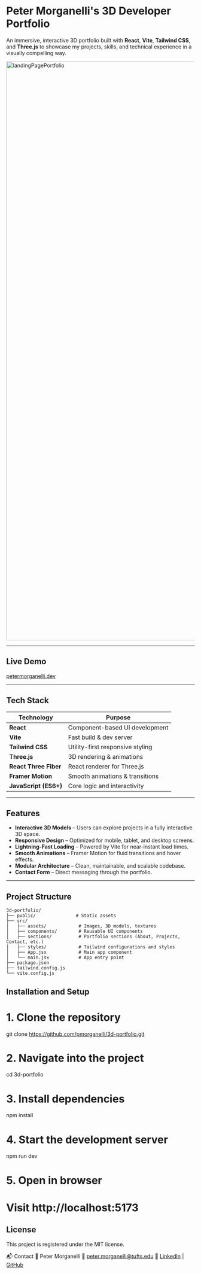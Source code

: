 # Peter Morganelli's 3D Developer Portfolio

An immersive, interactive 3D portfolio built with **React**, **Vite**, **Tailwind CSS**, and **Three.js** to showcase my projects, skills, and technical experience in a visually compelling way.

<img width="2354" height="1548" alt="landingPagePortfolio" src="https://github.com/user-attachments/assets/dda5b898-b27a-4071-998e-78c5f6ecdc72" />

---

## Live Demo
 [petermorganelli.dev](https://www.petermorganelli.dev) <!-- Replace with deployed URL -->

---

## Tech Stack

| Technology       | Purpose                                                   |
|------------------|-----------------------------------------------------------|
| **React**        | Component-based UI development                            |
| **Vite**         | Fast build & dev server                                   |
| **Tailwind CSS** | Utility-first responsive styling                          |
| **Three.js**     | 3D rendering & animations                                 |
| **React Three Fiber** | React renderer for Three.js                       |
| **Framer Motion**| Smooth animations & transitions                          |
| **JavaScript (ES6+)** | Core logic and interactivity                        |

---

## Features

-  **Interactive 3D Models** – Users can explore projects in a fully interactive 3D space.
-  **Responsive Design** – Optimized for mobile, tablet, and desktop screens.
-  **Lightning-Fast Loading** – Powered by Vite for near-instant load times.
-  **Smooth Animations** – Framer Motion for fluid transitions and hover effects.
-  **Modular Architecture** – Clean, maintainable, and scalable codebase.
-  **Contact Form** – Direct messaging through the portfolio.

---

## Project Structure

```plaintext
3d-portfolio/
├── public/               # Static assets
├── src/
│   ├── assets/            # Images, 3D models, textures
│   ├── components/        # Reusable UI components
│   ├── sections/          # Portfolio sections (About, Projects, Contact, etc.)
│   ├── styles/            # Tailwind configurations and styles
│   ├── App.jsx            # Main app component
│   └── main.jsx           # App entry point
├── package.json
├── tailwind.config.js
└── vite.config.js

```

## Installation and Setup
# 1. Clone the repository

git clone https://github.com/pmorganelli/3d-portfolio.git

# 2. Navigate into the project
cd 3d-portfolio

# 3. Install dependencies
npm install

# 4. Start the development server
npm run dev

# 5. Open in browser
# Visit http://localhost:5173

## License
This project is registered under the MIT license.

📬 Contact
💼 Peter Morganelli
📧 peter.morganelli@tufts.edu
🔗 [LinkedIn]([url](https://www.linkedin.com/in/peter-morganelli-102860258/)) | [GitHub]([url](https://github.com/pmorganelli))


